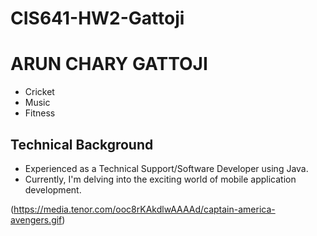 # CIS641-HW2-Gattoji

# ARUN CHARY GATTOJI
- Cricket
- Music
- Fitness
## Technical Background
- Experienced as a Technical Support/Software Developer using Java.
- Currently, I'm delving into the exciting world of mobile application development.
  
(https://media.tenor.com/ooc8rKAkdlwAAAAd/captain-america-avengers.gif)
